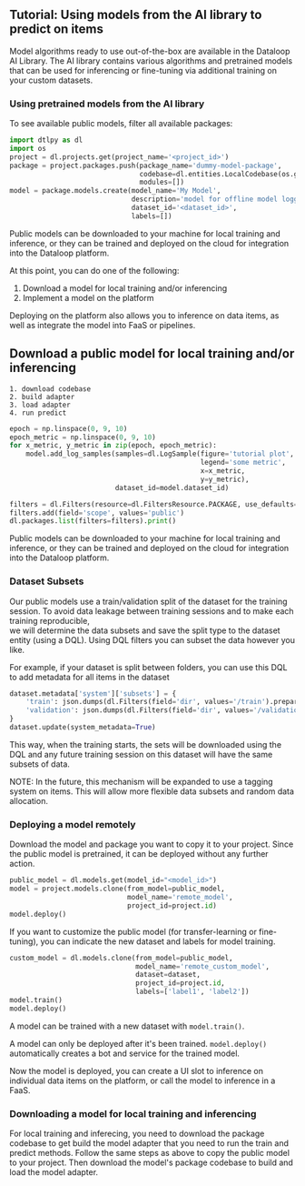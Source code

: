 ## Tutorial: Using models from the AI library to predict on items  
  
Model algorithms ready to use out-of-the-box are available in the Dataloop AI Library. The AI library contains various algorithms and pretrained models that can be used for inferencing or fine-tuning via additional training on your custom datasets.  
  
### Using pretrained models from the AI library  
  
To see available public models, filter all available packages:  
  

```python
import dtlpy as dl
import os
project = dl.projects.get(project_name='<project_id>')
package = project.packages.push(package_name='dummy-model-package',
                                codebase=dl.entities.LocalCodebase(os.getcwd()),
                                modules=[])
model = package.models.create(model_name='My Model',
                              description='model for offline model logging',
                              dataset_id='<dataset_id>',
                              labels=[])
```
Public models can be downloaded to your machine for local training and inference, or they can be trained and deployed on the cloud for integration into the Dataloop platform.  
  
At this point, you can do one of the following:  
1. Download a model for local training and/or inferencing  
2. Implement a model on the platform  
  
Deploying on the platform also allows you to inference on data items, as well as integrate the model into FaaS or pipelines.  
  
## Download a public model for local training and/or inferencing  
    1. download codebase  
    2. build adapter  
    3. load adapter  
    4. run predict  
  
  

```python
epoch = np.linspace(0, 9, 10)
epoch_metric = np.linspace(0, 9, 10)
for x_metric, y_metric in zip(epoch, epoch_metric):
    model.add_log_samples(samples=dl.LogSample(figure='tutorial plot',
                                               legend='some metric',
                                               x=x_metric,
                                               y=y_metric),
                          dataset_id=model.dataset_id)
```
  
  

```python
filters = dl.Filters(resource=dl.FiltersResource.PACKAGE, use_defaults=False)
filters.add(field='scope', values='public')
dl.packages.list(filters=filters).print()
```
Public models can be downloaded to your machine for local training and inference, or they can be trained and deployed on the cloud for integration into the Dataloop platform.  
  
### Dataset Subsets  
Our public models use a train/validation split of the dataset for the training session. To avoid data leakage between training sessions and to make each training reproducible,  
we will determine the data subsets and save the split type to the dataset entity (using a DQL). Using DQL filters you can subset the data however you like.  
  
For example, if your dataset is split between folders, you can use this DQL to add metadata for all items in the dataset  

```python
dataset.metadata['system']['subsets'] = {
    'train': json.dumps(dl.Filters(field='dir', values='/train').prepare()),
    'validation': json.dumps(dl.Filters(field='dir', values='/validation').prepare()),
}
dataset.update(system_metadata=True)
```
This way, when the training starts, the sets will be downloaded using the DQL and any future training session on this dataset will have the same subsets of data.  
  
NOTE: In the future, this mechanism will be expanded to use a tagging system on items. This will allow more flexible data subsets and random data allocation.  
  
### Deploying a model remotely  
  
Download the model and package you want to copy it to your project. Since the public model is pretrained, it can be deployed without any further action.  
  

```python
public_model = dl.models.get(model_id="<model_id>")
model = project.models.clone(from_model=public_model,
                             model_name='remote_model',
                             project_id=project.id)
model.deploy()
```
If you want to customize the public model (for transfer-learning or fine-tuning), you can indicate the new dataset and labels for model training.  
  

```python
custom_model = dl.models.clone(from_model=public_model,
                               model_name='remote_custom_model',
                               dataset=dataset,
                               project_id=project.id,
                               labels=['label1', 'label2'])
model.train()
model.deploy()
```
A model can be trained with a new dataset with `model.train()`.  
  
A model can only be deployed after it's been trained. `model.deploy()` automatically creates a bot and service for the trained model.  
  
Now the model is deployed, you can create a UI slot to inference on individual data items on the platform, or call the model to inference in a FaaS.  
  
### Downloading a model for local training and inferencing  
  
For local training and inferecing, you need to download the package codebase to get build the model adapter that you need to run the train and predict methods. Follow the same steps as above to copy the public model to your project. Then download the model's package codebase to build and load the model adapter.  
  

